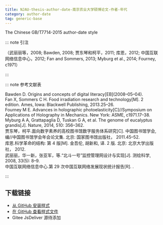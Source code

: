 ```yaml
---
title: NJAU-thesis-author-date-南京农业大学硕博论文-作者-年代
category: author-date
tag: generic-base
---
```


<!-- 此文件由脚本自动生成，请勿手动修改！ -->

The Chinese GB/T7714-2015 author-date style


::: note 引注

（武丽丽等，2008; Bawden, 2008; 贾东琴和柯平，2011; 库恩，2012; 中国互联网络信息中心，2012; Fan and Sommers, 2013; Myburg et al., 2014; Fourney, c1971）

:::



::: note 参考文献表

  <div class="csl-bib-body">
  <div class="csl-entry second-field-align-false hangingindent-true " >Bawden D. Origins and concepts of digital literacy[EB](2008–05–04).</div> 
  <div class="csl-entry second-field-align-false hangingindent-true " >Fan X, Sommers C H. Food irradiation research and technology[M]. 2 edition. Ames, Iowa: Blackwell Publishing, 2013.25–26.</div> 
  <div class="csl-entry second-field-align-false hangingindent-true " >Fourney M E. Advances in holographic photoelasticity[C]//Symposium on Applications of Holography in Mechanics. New York: ASME, c1971.17–38.</div> 
  <div class="csl-entry second-field-align-false hangingindent-true " >Myburg A A, Grattapaglia D, Tuskan G A, et al. The genome of eucalyptus grandis[J]. <i><span style="font-style:normal;">Nature</span></i>, 2014, 510: 356–362.</div> 
  <div class="csl-entry second-field-align-false hangingindent-true " >贾东琴，柯平.面向数字素养的高校图书馆数字服务体系研究[C]. 中国图书馆学会, 编//中国图书馆学会年会论文集. 北京: 国家图书馆出版社， 2011.45–52.</div> 
  <div class="csl-entry second-field-align-false hangingindent-true " >库恩.科学革命的结构: 第 4 版[M]. 金吾伦, 胡新和, 译. 2 版. 北京: 北京大学出版社， 2012.</div> 
  <div class="csl-entry second-field-align-false hangingindent-true " >武丽丽，华一新，张亚军，等.“北斗一号”监控管理网设计与实现[J]. 测绘科学, 2008, 33(5): 8–9.</div> 
  <div class="csl-entry second-field-align-false hangingindent-true " >中国互联网络信息中心.第 29 次中国互联网络发展现状统计报告[R]. .</div> 
  </div>


:::

<!-- more --> 

## 下载链接

- [从 GitHub 安装样式](https://github.com/zotero-cn/styles/./raw/main/src/406njau-thesis-author-date/406njau-thesis-author-date.csl) 
- [在 GitHub 查看样式文件](https://github.com/zotero-cn/styles/./tree/main/src/406njau-thesis-author-date/406njau-thesis-author-date.csl) 
- Gitee JsDeliver 源待添加

